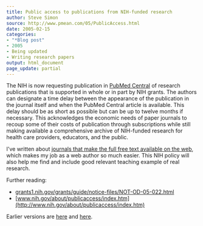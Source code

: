 ```yaml
---
title: Public access to publications from NIH-funded research
author: Steve Simon
source: http://www.pmean.com/05/PublicAccess.html
date: 2005-02-15
categories:
- "*Blog post"
- 2005
- Being updated
- Writing research papers
output: html_document
page_update: partial
---
```


The NIH is now requesting publication in [PubMed
Central](http://www.pubmedcentral.nih.gov/) of research publications
that is supported in whole or in part by NIH grants. The authors can
designate a time delay between the appearance of the publication in the
journal itself and when the PubMed Central article is available. This
delay should be as short as possible but can be up to twelve months if
necessary. This acknowledges the economic needs of paper journals to
recoup some of their costs of publication through subscriptions while
still making available a comprehensive archive of NIH-funded research
for health care providers, educators, and the public.

I've written about [journals that make the full free text available on
the web](http://www.pmean.com/weblog2004/FullText.asp),
which makes my job as a web author so much easier. This NIH policy will
also help me find and include good relevant teaching example of real
research.

Further reading:

- [grants1.nih.gov/grants/guide/notice-files/NOT-OD-05-022.html](http://grants1.nih.gov/grants/guide/notice-files/NOT-OD-05-022.html)
- [www.nih.gov/about/publicaccess/index.htm](http://www.nih.gov/about/publicaccess/index.htm)


Earlier versions are [here][sim1] and [here][sim2].

[sim1]: http://www.pmean.com/05/PublicAccess.html
[sim2]: http://new.pmean.com/public-access/
